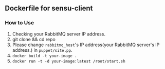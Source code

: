 ## Dockerfile for sensu-client

### How to Use

 1. Checking your RabbitMQ server IP address.
 1. git clone && cd repo
 1. Please change `rabbitmq_host`'s IP address(your RabbitMQ server's IP address.) in `puppet/site.pp`.
 1. `docker build -t your-image .`
 1. `docker run -t -d your-image:latest /root/start.sh`
